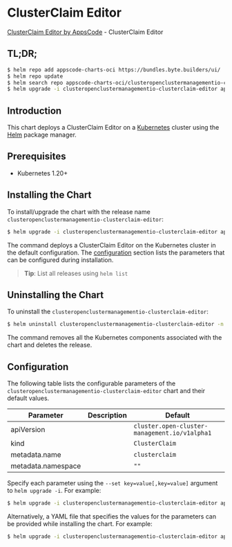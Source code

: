 # ClusterClaim Editor

[ClusterClaim Editor by AppsCode](https://byte.builders) - ClusterClaim Editor

## TL;DR;

```bash
$ helm repo add appscode-charts-oci https://bundles.byte.builders/ui/
$ helm repo update
$ helm search repo appscode-charts-oci/clusteropenclustermanagementio-clusterclaim-editor --version=v0.5.0
$ helm upgrade -i clusteropenclustermanagementio-clusterclaim-editor appscode-charts-oci/clusteropenclustermanagementio-clusterclaim-editor -n default --create-namespace --version=v0.5.0
```

## Introduction

This chart deploys a ClusterClaim Editor on a [Kubernetes](http://kubernetes.io) cluster using the [Helm](https://helm.sh) package manager.

## Prerequisites

- Kubernetes 1.20+

## Installing the Chart

To install/upgrade the chart with the release name `clusteropenclustermanagementio-clusterclaim-editor`:

```bash
$ helm upgrade -i clusteropenclustermanagementio-clusterclaim-editor appscode-charts-oci/clusteropenclustermanagementio-clusterclaim-editor -n default --create-namespace --version=v0.5.0
```

The command deploys a ClusterClaim Editor on the Kubernetes cluster in the default configuration. The [configuration](#configuration) section lists the parameters that can be configured during installation.

> **Tip**: List all releases using `helm list`

## Uninstalling the Chart

To uninstall the `clusteropenclustermanagementio-clusterclaim-editor`:

```bash
$ helm uninstall clusteropenclustermanagementio-clusterclaim-editor -n default
```

The command removes all the Kubernetes components associated with the chart and deletes the release.

## Configuration

The following table lists the configurable parameters of the `clusteropenclustermanagementio-clusterclaim-editor` chart and their default values.

|     Parameter      | Description |                         Default                          |
|--------------------|-------------|----------------------------------------------------------|
| apiVersion         |             | <code>cluster.open-cluster-management.io/v1alpha1</code> |
| kind               |             | <code>ClusterClaim</code>                                |
| metadata.name      |             | <code>clusterclaim</code>                                |
| metadata.namespace |             | <code>""</code>                                          |


Specify each parameter using the `--set key=value[,key=value]` argument to `helm upgrade -i`. For example:

```bash
$ helm upgrade -i clusteropenclustermanagementio-clusterclaim-editor appscode-charts-oci/clusteropenclustermanagementio-clusterclaim-editor -n default --create-namespace --version=v0.5.0 --set apiVersion=cluster.open-cluster-management.io/v1alpha1
```

Alternatively, a YAML file that specifies the values for the parameters can be provided while
installing the chart. For example:

```bash
$ helm upgrade -i clusteropenclustermanagementio-clusterclaim-editor appscode-charts-oci/clusteropenclustermanagementio-clusterclaim-editor -n default --create-namespace --version=v0.5.0 --values values.yaml
```
